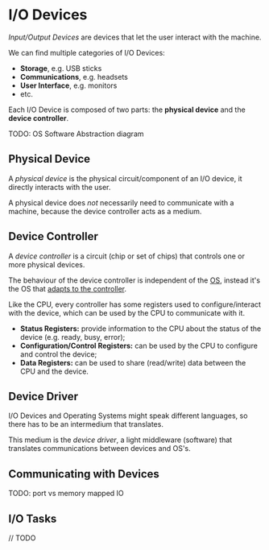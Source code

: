 # I/O Devices

*Input/Output Devices* are devices that let the user interact with the machine.

We can find multiple categories of I/O Devices:
- **Storage**, e.g. USB sticks
- **Communications**, e.g. headsets
- **User Interface**, e.g. monitors
- etc.

Each I/O Device is composed of two parts: the **physical device** and the **device controller**.

TODO: OS Software Abstraction diagram

## Physical Device

A *physical device* is the physical circuit/component of an I/O device, it directly interacts with the user.

A physical device does *not* necessarily need to communicate with a machine, because the device controller acts as a medium.

## Device Controller

A *device controller* is a circuit (chip or set of chips) that controls one or more physical devices.

The behaviour of the device controller is independent of the [OS](/Systems%20and%20Networking/Unit%201/Operating%20System/Operating%20System.md), instead it's the OS that [adapts to the controller](#Device%20Driver).

Like the CPU, every controller has some registers used to configure/interact with the device, which can be used by the CPU to communicate with it.

- **Status Registers:** provide information to the CPU about the status of the device (e.g. ready, busy, error);
- **Configuration/Control Registers:** can be used by the CPU to configure and control the device;
- **Data Registers:** can be used to share (read/write) data between the CPU and the device.

## Device Driver

I/O Devices and Operating Systems might speak different languages, so there has to be an intermedium that translates.

This medium is the *device driver*, a light middleware (software) that translates communications between devices and OS's.

## Communicating with Devices

TODO: port vs memory mapped IO

## I/O Tasks

// TODO
